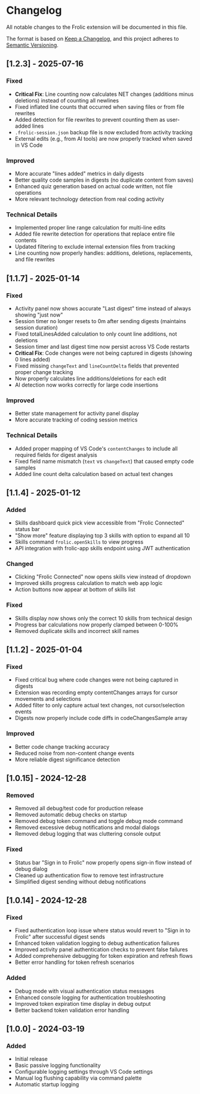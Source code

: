 # Changelog

All notable changes to the Frolic extension will be documented in this file.

The format is based on [Keep a Changelog](https://keepachangelog.com/en/1.0.0/),
and this project adheres to [Semantic Versioning](https://semver.org/spec/v2.0.0.html).

## [1.2.3] - 2025-07-16

### Fixed
- **Critical Fix**: Line counting now calculates NET changes (additions minus deletions) instead of counting all newlines
- Fixed inflated line counts that occurred when saving files or from file rewrites
- Added detection for file rewrites to prevent counting them as user-added lines
- `.frolic-session.json` backup file is now excluded from activity tracking
- External edits (e.g., from AI tools) are now properly tracked when saved in VS Code

### Improved
- More accurate "lines added" metrics in daily digests
- Better quality code samples in digests (no duplicate content from saves)
- Enhanced quiz generation based on actual code written, not file operations
- More relevant technology detection from real coding activity

### Technical Details
- Implemented proper line range calculation for multi-line edits
- Added file rewrite detection for operations that replace entire file contents
- Updated filtering to exclude internal extension files from tracking
- Line counting now properly handles: additions, deletions, replacements, and file rewrites

## [1.1.7] - 2025-01-14

### Fixed
- Activity panel now shows accurate "Last digest" time instead of always showing "just now"
- Session timer no longer resets to 0m after sending digests (maintains session duration)
- Fixed totalLinesAdded calculation to only count line additions, not deletions
- Session timer and last digest time now persist across VS Code restarts
- **Critical Fix**: Code changes were not being captured in digests (showing 0 lines added)
- Fixed missing `changeText` and `lineCountDelta` fields that prevented proper change tracking
- Now properly calculates line additions/deletions for each edit
- AI detection now works correctly for large code insertions

### Improved
- Better state management for activity panel display
- More accurate tracking of coding session metrics

### Technical Details
- Added proper mapping of VS Code's `contentChanges` to include all required fields for digest analysis
- Fixed field name mismatch (`text` vs `changeText`) that caused empty code samples
- Added line count delta calculation based on actual text changes

## [1.1.4] - 2025-01-12

### Added
- Skills dashboard quick pick view accessible from "Frolic Connected" status bar
- "Show more" feature displaying top 3 skills with option to expand all 10
- Skills command `frolic.openSkills` to view progress
- API integration with frolic-app skills endpoint using JWT authentication

### Changed
- Clicking "Frolic Connected" now opens skills view instead of dropdown
- Improved skills progress calculation to match web app logic
- Action buttons now appear at bottom of skills list

### Fixed
- Skills display now shows only the correct 10 skills from technical design
- Progress bar calculations now properly clamped between 0-100%
- Removed duplicate skills and incorrect skill names

## [1.1.2] - 2025-01-04

### Fixed
- Fixed critical bug where code changes were not being captured in digests
- Extension was recording empty contentChanges arrays for cursor movements and selections
- Added filter to only capture actual text changes, not cursor/selection events
- Digests now properly include code diffs in codeChangesSample array

### Improved
- Better code change tracking accuracy
- Reduced noise from non-content change events
- More reliable digest significance detection

## [1.0.15] - 2024-12-28

### Removed
- Removed all debug/test code for production release
- Removed automatic debug checks on startup
- Removed debug token command and toggle debug mode command
- Removed excessive debug notifications and modal dialogs
- Removed debug logging that was cluttering console output

### Fixed
- Status bar "Sign in to Frolic" now properly opens sign-in flow instead of debug dialog
- Cleaned up authentication flow to remove test infrastructure
- Simplified digest sending without debug notifications

## [1.0.14] - 2024-12-28

### Fixed
- Fixed authentication loop issue where status would revert to "Sign in to Frolic" after successful digest sends
- Enhanced token validation logging to debug authentication failures
- Improved activity panel authentication checks to prevent false failures
- Added comprehensive debugging for token expiration and refresh flows
- Better error handling for token refresh scenarios

### Added
- Debug mode with visual authentication status messages
- Enhanced console logging for authentication troubleshooting
- Improved token expiration time display in debug output
- Better backend token validation error handling

## [1.0.0] - 2024-03-19

### Added
- Initial release
- Basic passive logging functionality
- Configurable logging settings through VS Code settings
- Manual log flushing capability via command palette
- Automatic startup logging 